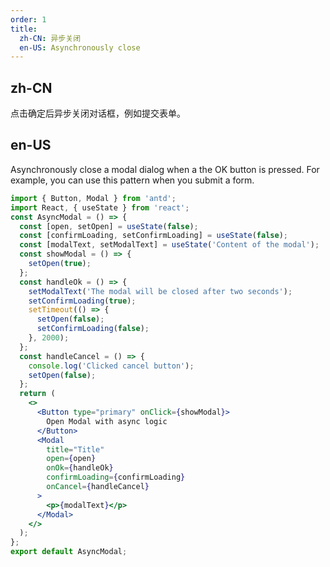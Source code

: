 ```yaml
---
order: 1
title:
  zh-CN: 异步关闭
  en-US: Asynchronously close
---
```


## zh-CN

点击确定后异步关闭对话框，例如提交表单。

## en-US

Asynchronously close a modal dialog when a the OK button is pressed. For example, you can use this pattern when you submit a form.

```jsx
import { Button, Modal } from 'antd';
import React, { useState } from 'react';
const AsyncModal = () => {
  const [open, setOpen] = useState(false);
  const [confirmLoading, setConfirmLoading] = useState(false);
  const [modalText, setModalText] = useState('Content of the modal');
  const showModal = () => {
    setOpen(true);
  };
  const handleOk = () => {
    setModalText('The modal will be closed after two seconds');
    setConfirmLoading(true);
    setTimeout(() => {
      setOpen(false);
      setConfirmLoading(false);
    }, 2000);
  };
  const handleCancel = () => {
    console.log('Clicked cancel button');
    setOpen(false);
  };
  return (
    <>
      <Button type="primary" onClick={showModal}>
        Open Modal with async logic
      </Button>
      <Modal
        title="Title"
        open={open}
        onOk={handleOk}
        confirmLoading={confirmLoading}
        onCancel={handleCancel}
      >
        <p>{modalText}</p>
      </Modal>
    </>
  );
};
export default AsyncModal;
```
